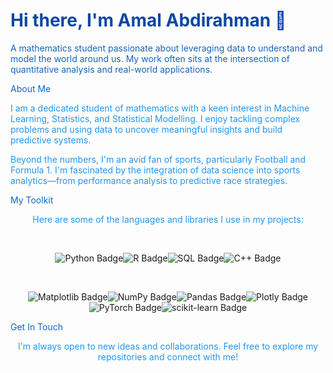<h1><span style="color:#0D47A1;">Hi there, I'm Amal Abdirahman 👋</span></h1><p><span style="color:#1565C0;">A mathematics student passionate about leveraging data to understand and model the world around us. My work often sits at the intersection of quantitative analysis and real-world applications.</span></p></div><span style="color:#1565C0;">About Me</span><p><span style="color:#2196F3;">I am a dedicated student of mathematics with a keen interest in Machine Learning, Statistics, and Statistical Modelling. I enjoy tackling complex problems and using data to uncover meaningful insights and build predictive systems.</span></p><p><span style="color:#2196F3;">Beyond the numbers, I'm an avid fan of sports, particularly Football and Formula 1. I'm fascinated by the integration of data science into sports analytics—from performance analysis to predictive race strategies.</span></p><span style="color:#1565C0;">My Toolkit</span><div align="center"><p><span style="color:#2196F3;">Here are some of the languages and libraries I use in my projects:</span></p><br><p><img src="https://img.shields.io/badge/python-3670A0?style=for-the-badge&logo=python&logoColor=ffdd54" alt="Python Badge" /><img src="https://img.shields.io/badge/r-%23276DC3.svg?style=for-the-badge&logo=r&logoColor=white" alt="R Badge" /><img src="https://img.shields.io/badge/mysql-4479A1.svg?style=for-the-badge&logo=mysql&logoColor=white" alt="SQL Badge" /><img src="https://img.shields.io/badge/c++-%2300599C.svg?style=for-the-badge&logo=c%2B%2B&logoColor=white" alt="C++ Badge" /></p><br><p><img src="https://img.shields.io/badge/Matplotlib-%23ffffff.svg?style=for-the-badge&logo=Matplotlib&logoColor=black" alt="Matplotlib Badge" /><img src="https://img.shields.io/badge/numpy-%23013243.svg?style=for-the-badge&logo=numpy&logoColor=white" alt="NumPy Badge" /><img src="https://img.shields.io/badge/pandas-%23150458.svg?style=for-the-badge&logo=pandas&logoColor=white" alt="Pandas Badge" /><img src="https://img.shields.io/badge/Plotly-%233F4F75.svg?style=for-the-badge&logo=plotly&logoColor=white" alt="Plotly Badge" /><img src="https://img.shields.io/badge/PyTorch-%23EE4C2C.svg?style=for-the-badge&logo=PyTorch&logoColor=white" alt="PyTorch Badge" /><img src="https://img.shields.io/badge/scikit--learn-%23F7931E.svg?style=for-the-badge&logo=scikit-learn&logoColor=white" alt="scikit-learn Badge" /></p></div><span style="color:#1565C0;">Get In Touch</span><div align="center"><p><span style="color:#2196F3;">I'm always open to new ideas and collaborations. Feel free to explore my repositories and connect with me!</span></p></div>



<!---
AmalAbdirahman/AmalAbdirahman is a ✨ special ✨ repository because its `README.md` (this file) appears on your GitHub profile.
You can click the Preview link to take a look at your changes.
--->
